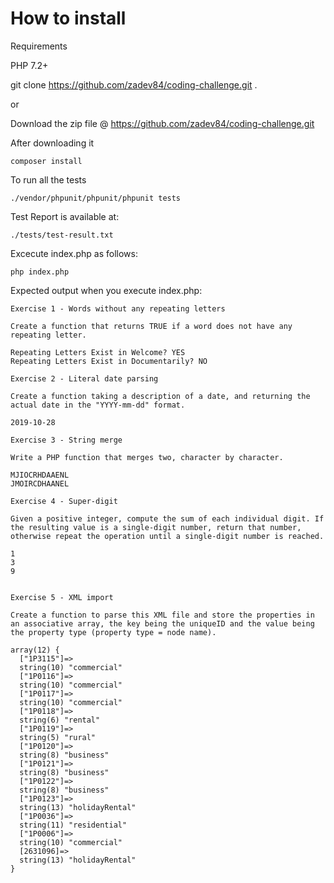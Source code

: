 # How to install

Requirements

PHP 7.2+

git clone https://github.com/zadev84/coding-challenge.git .

or 

Download the zip file @ https://github.com/zadev84/coding-challenge.git

After downloading it

```
composer install
```

To run all the tests

```
./vendor/phpunit/phpunit/phpunit tests 
```

Test Report is available at:

```
./tests/test-result.txt
```

Excecute index.php as follows:
```
php index.php
```

Expected output when you execute index.php:

```
Exercise 1 - Words without any repeating letters

Create a function that returns TRUE if a word does not have any repeating letter.

Repeating Letters Exist in Welcome? YES
Repeating Letters Exist in Documentarily? NO

Exercise 2 - Literal date parsing

Create a function taking a description of a date, and returning the actual date in the "YYYY-mm-dd" format.

2019-10-28

Exercise 3 - String merge

Write a PHP function that merges two, character by character.

MJIOCRHDAAENL
JMOIRCDHAANEL

Exercise 4 - Super-digit

Given a positive integer, compute the sum of each individual digit. If the resulting value is a single-digit number, return that number, otherwise repeat the operation until a single-digit number is reached.

1
3
9


Exercise 5 - XML import

Create a function to parse this XML file and store the properties in an associative array, the key being the uniqueID and the value being the property type (property type = node name).

array(12) {
  ["1P3115"]=>
  string(10) "commercial"
  ["1P0116"]=>
  string(10) "commercial"
  ["1P0117"]=>
  string(10) "commercial"
  ["1P0118"]=>
  string(6) "rental"
  ["1P0119"]=>
  string(5) "rural"
  ["1P0120"]=>
  string(8) "business"
  ["1P0121"]=>
  string(8) "business"
  ["1P0122"]=>
  string(8) "business"
  ["1P0123"]=>
  string(13) "holidayRental"
  ["1P0036"]=>
  string(11) "residential"
  ["1P0006"]=>
  string(10) "commercial"
  [2631096]=>
  string(13) "holidayRental"
}
```